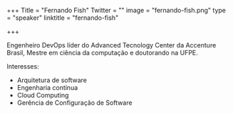 +++
Title = "Fernando Fish"
Twitter = ""
image = "fernando-fish.png"
type = "speaker"
linktitle = "fernando-fish"

+++

Engenheiro DevOps líder do Advanced Tecnology Center da Accenture Brasil, Mestre em ciência da computação e doutorando na UFPE.

Interesses:
- Arquitetura de software
- Engenharia contínua
- Cloud Computing
- Gerência de Configuração de Software

